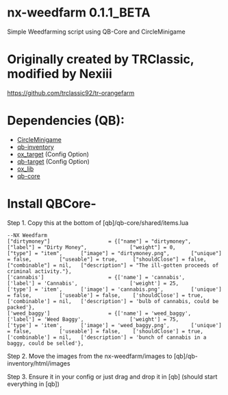 # nx-weedfarm 0.1.1_BETA
Simple Weedfarming script using QB-Core and CircleMinigame

# Originally created by TRClassic, modified by Nexiii
https://github.com/trclassic92/tr-orangefarm

# Dependencies (QB):
- [CircleMinigame](https://github.com/trclassic92/CircleMinigame)
- [qb-inventory](https://github.com/qbcore-framework/qb-inventory)
- [ox_target](https://github.com/overextended/ox_target) (Config Option)
- [qb-target](https://github.com/qbcore-framework/qb-target) (Config Option)
- [ox_lib](https://github.com/overextended/ox_lib)
- [qb-core](https://github.com/qbcore-framework/qb-core)


# Install QBCore-
Step 1. Copy this at the bottom of [qb]/qb-core/shared/items.lua

```
--NX Weedfarm
["dirtymoney"]                   = {["name"] = "dirtymoney",                    ["label"] = "Dirty Money",              ["weight"] = 0,         ["type"] = "item",      ["image"] = "dirtymoney.png",       ["unique"] = false,		    ["useable"] = true,     ["shouldClose"] = false,   ["combinable"] = nil,   ["description"] = "The ill-gotten proceeds of criminal activity."},
['cannabis'] 					 = {['name'] = 'cannabis', 						['label'] = 'Cannabis', 				['weight'] = 25, 		['type'] = 'item', 		['image'] = 'cannabis.png', 		['unique'] = false, 		['useable'] = false, 	['shouldClose'] = true,	   ['combinable'] = nil,   ['description'] = 'bulb of cannabis, could be packed'},
['weed_baggy'] 			 	     = {['name'] = 'weed_baggy', 					['label'] = 'Weed Baggy', 			    ['weight'] = 75, 		['type'] = 'item', 		['image'] = 'weed_baggy.png', 		['unique'] = false, 		['useable'] = false, 	['shouldClose'] = true,	   ['combinable'] = nil,   ['description'] = 'bunch of cannabis in a baggy, could be selled'},

```

Step 2. Move the images from the nx-weedfarm/images to [qb]/qb-inventory/html/images

Step 3. Ensure it in your config or just drag and drop it in [qb] (should start everything in [qb])
